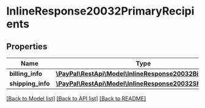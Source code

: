 # InlineResponse20032PrimaryRecipients

## Properties
Name | Type | Description | Notes
------------ | ------------- | ------------- | -------------
**billing_info** | [**\PayPal\RestApi\Model\InlineResponse20032BillingInfo**](InlineResponse20032BillingInfo.md) |  | [optional] 
**shipping_info** | [**\PayPal\RestApi\Model\InlineResponse20032ShippingInfo**](InlineResponse20032ShippingInfo.md) |  | [optional] 

[[Back to Model list]](../README.md#documentation-for-models) [[Back to API list]](../README.md#documentation-for-api-endpoints) [[Back to README]](../README.md)



